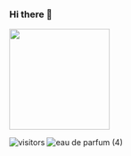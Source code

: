 ### Hi there 👋
<!--
**barisfurkanS/barisfurkanS** is a ✨ _special_ ✨ repository because its `README.md` (this file) appears on your GitHub profile.

Here are some ideas to get you started:

- 🔭 I’m currently working on ...
- 🌱 I’m currently learning ...
- 👯 I’m looking to collaborate on ...
- 🤔 I’m looking for help with ...
- 💬 Ask me about ...
- 📫 How to reach me: ...
- 😄 Pronouns: ...
- ⚡ Fun fact: ...
-->

<img height="180em" src="https://github-readme-stats.vercel.app/api?username=Gapur&show_icons=true&hide_border=true&&count_private=true&include_all_commits=true" />

      
![visitors](https://visitor-badge.glitch.me/badge?page_id=page.id)
![eau de parfum (4)](https://user-images.githubusercontent.com/85743259/121683781-8645f880-cac6-11eb-9d55-1bb6bf746f21.gif)
